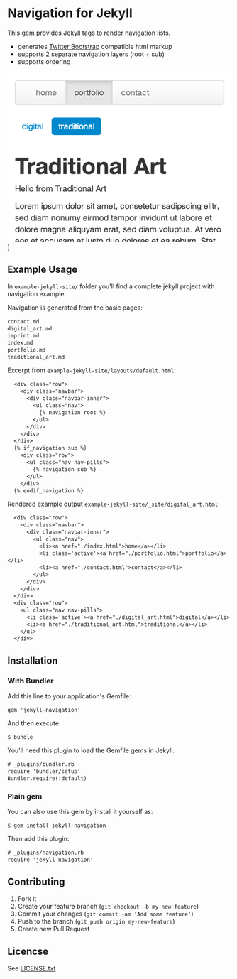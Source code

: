 # Navigation for Jekyll

This gem provides [Jekyll](http://github.com/mojombo/jekyll) tags to render navigation lists.

* generates [Twitter Bootstrap](http://github.com/twitter/bootstrap) compatible html markup
* supports 2 separate navigation layers (root + sub)
* supports ordering 

![example](resources/example.png)]

## Example Usage

In `example-jekyll-site/` folder you'll find a complete jekyll project with navigation example.

Navigation is generated from the basic pages:

	contact.md
	digital_art.md
	imprint.md
	index.md
	portfolio.md
	traditional_art.md

Excerpt from `example-jekyll-site/layouts/default.html`:

      <div class="row">
        <div class="navbar">
          <div class="navbar-inner">
            <ul class="nav">
              {% navigation root %}
            </ul>
          </div>
        </div>
      </div>
      {% if_navigation sub %}
        <div class="row">
          <ul class="nav nav-pills">
            {% navigation sub %}
          </ul>
        </div>
      {% endif_navigation %}

Rendered example output `example-jekyll-site/_site/digital_art.html`:

      <div class="row">
        <div class="navbar">
          <div class="navbar-inner">
            <ul class="nav">
              <li><a href="./index.html">home</a></li>
              <li class='active'><a href="./portfolio.html">portfolio</a></li>
			  <li><a href="./contact.html">contact</a></li>
            </ul>
          </div>
        </div>
      </div>
      <div class="row">
        <ul class="nav nav-pills">
          <li class='active'><a href="./digital_art.html">digital</a></li>
		  <li><a href="./traditional_art.html">traditional</a></li>
        </ul>
      </div>

## Installation

### With Bundler

Add this line to your application's Gemfile:

    gem 'jekyll-navigation'

And then execute:

    $ bundle

You'll need this plugin to load the Gemfile gems in Jekyll:

    # _plugins/bundler.rb
    require 'bundler/setup'
    Bundler.require(:default)

### Plain gem

You can also use this gem by install it yourself as:

    $ gem install jekyll-navigation

Then add this plugin:

    # _plugins/navigation.rb
    require 'jekyll-navigation'

## Contributing

1. Fork it
2. Create your feature branch (`git checkout -b my-new-feature`)
3. Commit your changes (`git commit -am 'Add some feature'`)
4. Push to the branch (`git push origin my-new-feature`)
5. Create new Pull Request

## Licencse

See [LICENSE.txt](LICENSE.txt)
